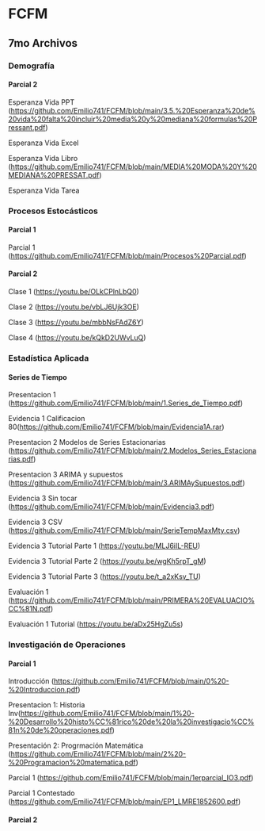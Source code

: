 # FCFM
## 7mo Archivos

### Demografía

#### Parcial 2 

Esperanza Vida PPT (https://github.com/Emilio741/FCFM/blob/main/3.5.%20Esperanza%20de%20vida%20falta%20incluir%20media%20y%20mediana%20formulas%20Pressant.pdf)

Esperanza Vida Excel

Esperanza Vida Libro (https://github.com/Emilio741/FCFM/blob/main/MEDIA%20MODA%20Y%20MEDIANA%20PRESSAT.pdf)

Esperanza Vida Tarea

### Procesos Estocásticos

#### Parcial 1

Parcial 1 (https://github.com/Emilio741/FCFM/blob/main/Procesos%20Parcial.pdf)

#### Parcial 2 

Clase 1 (https://youtu.be/OLkCPlnLbQ0)

Clase 2 (https://youtu.be/vbLJ6Ujk3OE)

Clase 3 (https://youtu.be/mbbNsFAdZ6Y)

Clase 4 (https://youtu.be/kQkD2UWvLuQ)

### Estadística Aplicada

#### Series de Tiempo

Presentacion 1 (https://github.com/Emilio741/FCFM/blob/main/1.Series_de_Tiempo.pdf)

Evidencia 1 Calificacion 80(https://github.com/Emilio741/FCFM/blob/main/Evidencia1A.rar)

Presentacion 2 Modelos de Series Estacionarias (https://github.com/Emilio741/FCFM/blob/main/2.Modelos_Series_Estacionarias.pdf)

Presentacion 3 ARIMA y supuestos (https://github.com/Emilio741/FCFM/blob/main/3.ARIMAySupuestos.pdf)

Evidencia 3  Sin tocar (https://github.com/Emilio741/FCFM/blob/main/Evidencia3.pdf)

Evidencia 3 CSV (https://github.com/Emilio741/FCFM/blob/main/SerieTempMaxMty.csv)

Evidencia 3 Tutorial Parte 1 (https://youtu.be/MLJ6iIL-REU)

Evidencia 3 Tutorial Parte 2 (https://youtu.be/wgKh5rpT_gM)

Evidencia 3 Tutorial Parte 3 (https://youtu.be/t_a2xKsv_TU)

Evaluación 1 (https://github.com/Emilio741/FCFM/blob/main/PRIMERA%20EVALUACIO%CC%81N.pdf)

Evaluación 1 Tutorial (https://youtu.be/aDx25HgZu5s)


### Investigación de Operaciones
#### Parcial 1
Introducción (https://github.com/Emilio741/FCFM/blob/main/0%20-%20Introduccion.pdf)

Presentacion 1: Historia Inv(https://github.com/Emilio741/FCFM/blob/main/1%20-%20Desarrollo%20histo%CC%81rico%20de%20la%20investigacio%CC%81n%20de%20operaciones.pdf)

Presentación 2: Progrmación Matemática (https://github.com/Emilio741/FCFM/blob/main/2%20-%20Programacion%20matematica.pdf)

Parcial 1 (https://github.com/Emilio741/FCFM/blob/main/1erparcial_IO3.pdf)

Parcial 1 Contestado (https://github.com/Emilio741/FCFM/blob/main/EP1_LMRE1852600.pdf)
#### Parcial 2
